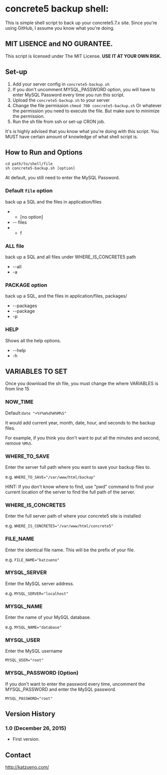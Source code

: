 # concrete5 backup shell:

This is simple shell script to back up your concrete5.7.x site.
Since you're using GitHub, I assume you know what you're doing.

## MIT LISENCE and NO GURANTEE.

This script is licensed under The MIT License. **USE IT AT YOUR OWN RISK.**

## Set-up

1. Add your server config in `concrete5-backup.sh`
1. If you don't uncomment MYSQL_PASSWORD option, you will have to enter MySQL Password every time you run this script.
1. Upload the `concrete5-backup.sh` to your server
1. Change the file permission `chmod 700 concrete5-backup.sh` Or whatever the permission you need to execute the file. But make sure to minimize the permission.
1. Run the sh file from ssh or set-up CRON job.

It's is highly advised that you know what you're doing with this script. You MUST have certain amount of knowledge of what shell script is.

## How to Run and Options

```
cd path/to/shell/file
sh concrete5-backup.sh [option]
```

At default, you still need to enter the MySQL Password.


### Default `file` option

back up a SQL and the files in application/files
- - [no option]
- -- files
- - f

### ALL file

back up a SQL and all files under WHERE_IS_CONCRETE5 path
- --all
- -a

### PACKAGE option

back up a SQL, and the files in application/files, packages/

- --packages 
- --package
- -p

### HELP

Shows all the help options.

- --help
- -h


## VARIABLES TO SET

Once you download the sh file, you must change the where VARIABLES is from line 15

### NOW_TIME

Default:`date "+%Y%m%d%H%M%S"`

It would add current year, month, date, hour, and seconds to the backup files.

For example, if you think you don't want to put all the minutes and second, remove `%M%S`.


### WHERE_TO_SAVE

Enter the server full path where you want to save your backup files to.

e.g.
`WHERE_TO_SAVE="/var/www/html/backup"`

HINT: If you don't know where to find, use "pwd" command to find your current location of the server to find the full path of the server.

### WHERE_IS_CONCRETE5

Enter the full server path of where your concrete5 site is installed

e.g.
`WHERE_IS_CONCRETE5="/var/www/html/concrete5"`



### FILE_NAME

Enter the identical file name. This will be the prefix of your file.

e.g.
`FILE_NAME="katzueno"`

### MYSQL_SERVER

Enter the MySQL server address.

e.g.
`MYSQL_SERVER="localhost"`

### MYSQL_NAME

Enter the name of your MySQL database.

e.g.
`MYSQL_NAME="database"`

### MYSQL_USER

Enter the MySQL username

`MYSQL_USER="root"`


### MYSQL_PASSWORD (Option)

If you don't want to enter the password every time, uncomment the MYSQL_PASSWORD and enter the MySQL password.

`MYSQL_PASSWORD="root"`

## Version History

### 1.0 (December 26, 2015)

- First version.

## Contact

http://katzueno.com/
